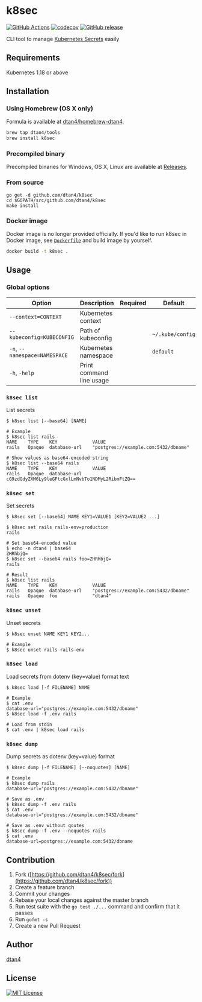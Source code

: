 # k8sec

[![GitHub Actions](https://github.com/dtan4/k8sec/workflows/Test/badge.svg)](https://github.com/dtan4/k8sec/actions?query=workflow%3ATest+branch%3Amaster)
[![codecov](https://codecov.io/gh/dtan4/k8sec/branch/master/graph/badge.svg)](https://codecov.io/gh/dtan4/k8sec)
[![GitHub release](https://img.shields.io/github/release/dtan4/k8sec.svg)](https://github.com/dtan4/k8sec/releases)

CLI tool to manage [Kubernetes Secrets](http://kubernetes.io/docs/user-guide/secrets/) easily

## Requirements

Kubernetes 1.18 or above

## Installation

### Using Homebrew (OS X only)

Formula is available at [dtan4/homebrew-dtan4](https://github.com/dtan4/homebrew-tools).

```bash
brew tap dtan4/tools
brew install k8sec
```

### Precompiled binary

Precompiled binaries for Windows, OS X, Linux are available at [Releases](https://github.com/dtan4/k8sec/releases).

### From source

```sh-session
go get -d github.com/dtan4/k8sec
cd $GOPATH/src/github.com/dtan4/k8sec
make install
```

### Docker image

Docker image is no longer provided officially.
If you'd like to run k8sec in Docker image, see [`Dockerfile`](Dockerfile) and build image by yourself.

```bash
docker build -t k8sec .
```

## Usage

### Global options

|Option|Description|Required|Default|
|---------|-----------|-------|-------|
|`--context=CONTEXT`|Kubernetes context|||
|`--kubeconfig=KUBECONFIG`|Path of kubeconfig||`~/.kube/config`|
|`-n`, `--namespace=NAMESPACE`|Kubernetes namespace||`default`|
|`-h`, `-help`|Print command line usage|||

### `k8sec list`

List secrets

```sh-session
$ k8sec list [--base64] [NAME]

# Example
$ k8sec list rails
NAME    TYPE    KEY             VALUE
rails   Opaque  database-url    "postgres://example.com:5432/dbname"

# Show values as base64-encoded string
$ k8sec list --base64 rails
NAME    TYPE    KEY             VALUE
rails   Opaque  database-url    cG9zdGdyZXM6Ly9leGFtcGxlLmNvbTo1NDMyL2RibmFtZQ==
```

### `k8sec set`

Set secrets

```sh-session
$ k8sec set [--base64] NAME KEY1=VALUE1 [KEY2=VALUE2 ...]

$ k8sec set rails rails-env=production
rails

# Set base64-encoded value
$ echo -n dtan4 | base64
ZHRhbjQ=
$ k8sec set --base64 rails foo=ZHRhbjQ=
rails

# Result
$ k8sec list rails
NAME    TYPE    KEY             VALUE
rails   Opaque  database-url    "postgres://example.com:5432/dbname"
rails   Opaque  foo             "dtan4"
```

### `k8sec unset`

Unset secrets

```sh-session
$ k8sec unset NAME KEY1 KEY2...

# Example
$ k8sec unset rails rails-env
```

### `k8sec load`

Load secrets from dotenv (key=value) format text

```sh-session
$ k8sec load [-f FILENAME] NAME

# Example
$ cat .env
database-url="postgres://example.com:5432/dbname"
$ k8sec load -f .env rails

# Load from stdin
$ cat .env | k8sec load rails
```

### `k8sec dump`

Dump secrets as dotenv (key=value) format

```sh-session
$ k8sec dump [-f FILENAME] [--noquotes] [NAME]

# Example
$ k8sec dump rails
database-url="postgres://example.com:5432/dbname"

# Save as .env
$ k8sec dump -f .env rails
$ cat .env
database-url="postgres://example.com:5432/dbname"

# Save as .env without qoutes
$ k8sec dump -f .env --noquotes rails
$ cat .env
database-url=postgres://example.com:5432/dbname
```

## Contribution

1. Fork ([https://github.com/dtan4/k8sec/fork](https://github.com/dtan4/k8sec/fork))
1. Create a feature branch
1. Commit your changes
1. Rebase your local changes against the master branch
1. Run test suite with the `go test ./...` command and confirm that it passes
1. Run `gofmt -s`
1. Create a new Pull Request

## Author

[dtan4](https://github.com/dtan4)

## License

[![MIT License](http://img.shields.io/badge/license-MIT-blue.svg?style=flat)](LICENSE)
